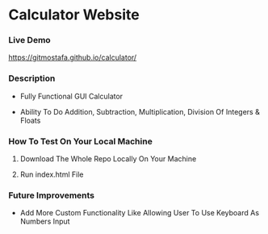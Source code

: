 # Calculator Website

### Live Demo
https://gitmostafa.github.io/calculator/

### Description
* Fully Functional GUI Calculator

* Ability To Do Addition, Subtraction, Multiplication, Division Of Integers & Floats
  
### How To Test On Your Local Machine
1) Download The Whole Repo Locally On Your Machine
  
2) Run index.html File

### Future Improvements

* Add More Custom Functionality Like Allowing User To Use Keyboard As Numbers Input